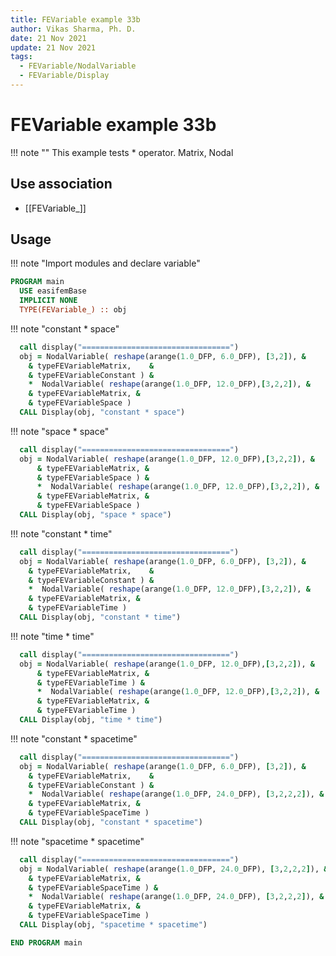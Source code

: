```yaml
---
title: FEVariable example 33b
author: Vikas Sharma, Ph. D.
date: 21 Nov 2021
update: 21 Nov 2021
tags:
  - FEVariable/NodalVariable
  - FEVariable/Display
---
```


# FEVariable example 33b

!!! note ""
    This example tests * operator. Matrix, Nodal

## Use association

- [[FEVariable_]]

## Usage

!!! note "Import modules and declare variable"

```fortran
PROGRAM main
  USE easifemBase
  IMPLICIT NONE
  TYPE(FEVariable_) :: obj
```

!!! note "constant * space"

```fortran
  call display("=================================")
  obj = NodalVariable( reshape(arange(1.0_DFP, 6.0_DFP), [3,2]), &
    & typeFEVariableMatrix,    &
    & typeFEVariableConstant ) &
    *  NodalVariable( reshape(arange(1.0_DFP, 12.0_DFP),[3,2,2]), &
    & typeFEVariableMatrix, &
    & typeFEVariableSpace )
  CALL Display(obj, "constant * space")
```

!!! note "space * space"

```fortran
  call display("=================================")
  obj = NodalVariable( reshape(arange(1.0_DFP, 12.0_DFP),[3,2,2]), &
      & typeFEVariableMatrix, &
      & typeFEVariableSpace ) &
      *  NodalVariable( reshape(arange(1.0_DFP, 12.0_DFP),[3,2,2]), &
      & typeFEVariableMatrix, &
      & typeFEVariableSpace )
  CALL Display(obj, "space * space")
```

!!! note "constant * time"

```fortran
  call display("=================================")
  obj = NodalVariable( reshape(arange(1.0_DFP, 6.0_DFP), [3,2]), &
    & typeFEVariableMatrix,    &
    & typeFEVariableConstant ) &
    *  NodalVariable( reshape(arange(1.0_DFP, 12.0_DFP),[3,2,2]), &
    & typeFEVariableMatrix, &
    & typeFEVariableTime )
  CALL Display(obj, "constant * time")
```

!!! note "time * time"

```fortran
  call display("=================================")
  obj = NodalVariable( reshape(arange(1.0_DFP, 12.0_DFP),[3,2,2]), &
      & typeFEVariableMatrix, &
      & typeFEVariableTime ) &
      *  NodalVariable( reshape(arange(1.0_DFP, 12.0_DFP),[3,2,2]), &
      & typeFEVariableMatrix, &
      & typeFEVariableTime )
  CALL Display(obj, "time * time")
```

!!! note "constant * spacetime"

```fortran
  call display("=================================")
  obj = NodalVariable( reshape(arange(1.0_DFP, 6.0_DFP), [3,2]), &
    & typeFEVariableMatrix,    &
    & typeFEVariableConstant ) &
    *  NodalVariable( reshape(arange(1.0_DFP, 24.0_DFP), [3,2,2,2]), &
    & typeFEVariableMatrix, &
    & typeFEVariableSpaceTime )
  CALL Display(obj, "constant * spacetime")
```

!!! note "spacetime * spacetime"

```fortran
  call display("=================================")
  obj = NodalVariable( reshape(arange(1.0_DFP, 24.0_DFP), [3,2,2,2]), &
    & typeFEVariableMatrix, &
    & typeFEVariableSpaceTime ) &
    *  NodalVariable( reshape(arange(1.0_DFP, 24.0_DFP), [3,2,2,2]), &
    & typeFEVariableMatrix, &
    & typeFEVariableSpaceTime )
  CALL Display(obj, "spacetime * spacetime")
```


```fortran
END PROGRAM main
```
